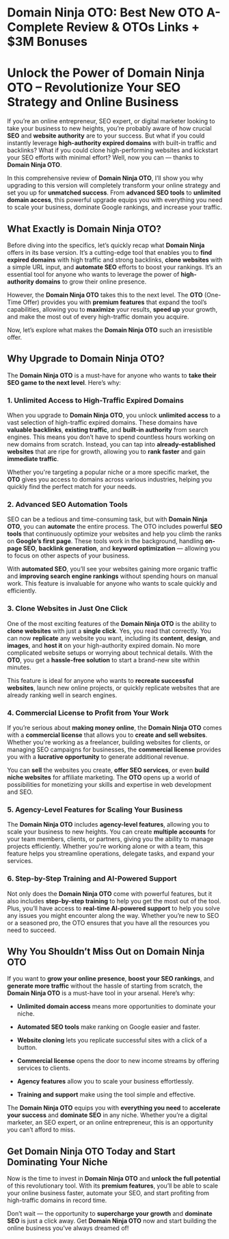 # Domain Ninja OTO: Best New OTO A-Complete Review & OTOs Links + $3M Bonuses
<h1 class="" data-start="158" data-end="250">Unlock the Power of Domain Ninja OTO – Revolutionize Your SEO Strategy and Online Business</h1>
<p class="" data-start="252" data-end="721">If you’re an online entrepreneur, SEO expert, or digital marketer looking to take your business to new heights, you’re probably aware of how crucial <strong data-start="401" data-end="408">SEO</strong> and <strong data-start="413" data-end="434">website authority</strong> are to your success. But what if you could instantly leverage <strong data-start="497" data-end="531">high-authority expired domains</strong> with built-in traffic and backlinks? What if you could clone high-performing websites and kickstart your SEO efforts with minimal effort? Well, now you can — thanks to <strong data-start="700" data-end="720">Domain Ninja OTO</strong>.</p>
<p class="" data-start="723" data-end="1104">In this comprehensive review of <strong data-start="755" data-end="775">Domain Ninja OTO</strong>, I’ll show you why upgrading to this version will completely transform your online strategy and set you up for <strong data-start="887" data-end="908">unmatched success</strong>. From <strong data-start="915" data-end="937">advanced SEO tools</strong> to <strong data-start="941" data-end="968">unlimited domain access</strong>, this powerful upgrade equips you with everything you need to scale your business, dominate Google rankings, and increase your traffic.</p>

<h2 class="" data-start="1106" data-end="1142">What Exactly is Domain Ninja OTO?</h2>
<p class="" data-start="1144" data-end="1581">Before diving into the specifics, let’s quickly recap what <strong data-start="1203" data-end="1219">Domain Ninja</strong> offers in its base version. It’s a cutting-edge tool that enables you to <strong data-start="1293" data-end="1317">find expired domains</strong> with high traffic and strong backlinks, <strong data-start="1358" data-end="1376">clone websites</strong> with a simple URL input, and <strong data-start="1406" data-end="1422">automate SEO</strong> efforts to boost your rankings. It’s an essential tool for anyone who wants to leverage the power of <strong data-start="1524" data-end="1550">high-authority domains</strong> to grow their online presence.</p>
<p class="" data-start="1583" data-end="1884">However, the <strong data-start="1596" data-end="1616">Domain Ninja OTO</strong> takes this to the next level. The <strong data-start="1651" data-end="1658">OTO</strong> (One-Time Offer) provides you with <strong data-start="1694" data-end="1714">premium features</strong> that expand the tool’s capabilities, allowing you to <strong data-start="1768" data-end="1780">maximize</strong> your results, <strong data-start="1795" data-end="1807">speed up</strong> your growth, and make the most out of every high-traffic domain you acquire.</p>
<p class="" data-start="1886" data-end="1968">Now, let’s explore what makes the <strong data-start="1920" data-end="1940">Domain Ninja OTO</strong> such an irresistible offer.</p>

<h2 class="" data-start="1970" data-end="2005">Why Upgrade to Domain Ninja OTO?</h2>
<p class="" data-start="2007" data-end="2125">The <strong data-start="2011" data-end="2031">Domain Ninja OTO</strong> is a must-have for anyone who wants to <strong data-start="2071" data-end="2112">take their SEO game to the next level</strong>. Here’s why:</p>

<h3 class="" data-start="2127" data-end="2186">1. <strong data-start="2134" data-end="2186">Unlimited Access to High-Traffic Expired Domains</strong></h3>
<p class="" data-start="2187" data-end="2664">When you upgrade to <strong data-start="2207" data-end="2227">Domain Ninja OTO</strong>, you unlock <strong data-start="2240" data-end="2260">unlimited access</strong> to a vast selection of high-traffic expired domains. These domains have <strong data-start="2333" data-end="2355">valuable backlinks</strong>, <strong data-start="2357" data-end="2377">existing traffic</strong>, and <strong data-start="2383" data-end="2405">built-in authority</strong> from search engines. This means you don’t have to spend countless hours working on new domains from scratch. Instead, you can tap into <strong data-start="2541" data-end="2573">already-established websites</strong> that are ripe for growth, allowing you to <strong data-start="2616" data-end="2631">rank faster</strong> and gain <strong data-start="2641" data-end="2662">immediate traffic</strong>.</p>
<p class="" data-start="2666" data-end="2859">Whether you're targeting a popular niche or a more specific market, the <strong data-start="2738" data-end="2745">OTO</strong> gives you access to domains across various industries, helping you quickly find the perfect match for your needs.</p>

<h3 class="" data-start="2861" data-end="2901">2. <strong data-start="2868" data-end="2901">Advanced SEO Automation Tools</strong></h3>
<p class="" data-start="2902" data-end="3333">SEO can be a tedious and time-consuming task, but with <strong data-start="2957" data-end="2977">Domain Ninja OTO</strong>, you can <strong data-start="2987" data-end="2999">automate</strong> the entire process. The OTO includes powerful <strong data-start="3046" data-end="3059">SEO tools</strong> that continuously optimize your websites and help you climb the ranks on <strong data-start="3133" data-end="3156">Google’s first page</strong>. These tools work in the background, handling <strong data-start="3203" data-end="3218">on-page SEO</strong>, <strong data-start="3220" data-end="3243">backlink generation</strong>, and <strong data-start="3249" data-end="3273">keyword optimization</strong> — allowing you to focus on other aspects of your business.</p>
<p class="" data-start="3335" data-end="3574">With <strong data-start="3340" data-end="3357">automated SEO</strong>, you’ll see your websites gaining more organic traffic and <strong data-start="3417" data-end="3453">improving search engine rankings</strong> without spending hours on manual work. This feature is invaluable for anyone who wants to scale quickly and efficiently.</p>

<h3 class="" data-start="3576" data-end="3619">3. <strong data-start="3583" data-end="3619">Clone Websites in Just One Click</strong></h3>
<p class="" data-start="3620" data-end="4103">One of the most exciting features of the <strong data-start="3661" data-end="3681">Domain Ninja OTO</strong> is the ability to <strong data-start="3700" data-end="3718">clone websites</strong> with just a <strong data-start="3731" data-end="3747">single click</strong>. Yes, you read that correctly. You can now <strong data-start="3791" data-end="3804">replicate</strong> any website you want, including its <strong data-start="3841" data-end="3852">content</strong>, <strong data-start="3854" data-end="3864">design</strong>, and <strong data-start="3870" data-end="3880">images</strong>, and <strong data-start="3886" data-end="3897">host it</strong> on your high-authority expired domain. No more complicated website setups or worrying about technical details. With the <strong data-start="4018" data-end="4025">OTO</strong>, you get a <strong data-start="4037" data-end="4061">hassle-free solution</strong> to start a brand-new site within minutes.</p>
<p class="" data-start="4105" data-end="4291">This feature is ideal for anyone who wants to <strong data-start="4151" data-end="4183">recreate successful websites</strong>, launch new online projects, or quickly replicate websites that are already ranking well in search engines.</p>

<h3 class="" data-start="4293" data-end="4347">4. <strong data-start="4300" data-end="4347">Commercial License to Profit from Your Work</strong></h3>
<p class="" data-start="4348" data-end="4725">If you’re serious about <strong data-start="4372" data-end="4395">making money online</strong>, the <strong data-start="4401" data-end="4421">Domain Ninja OTO</strong> comes with a <strong data-start="4435" data-end="4457">commercial license</strong> that allows you to <strong data-start="4477" data-end="4505">create and sell websites</strong>. Whether you're working as a freelancer, building websites for clients, or managing SEO campaigns for businesses, the <strong data-start="4624" data-end="4646">commercial license</strong> provides you with a <strong data-start="4667" data-end="4692">lucrative opportunity</strong> to generate additional revenue.</p>
<p class="" data-start="4727" data-end="4965">You can <strong data-start="4735" data-end="4743">sell</strong> the websites you create, <strong data-start="4769" data-end="4791">offer SEO services</strong>, or even <strong data-start="4801" data-end="4825">build niche websites</strong> for affiliate marketing. The <strong data-start="4855" data-end="4862">OTO</strong> opens up a world of possibilities for monetizing your skills and expertise in web development and SEO.</p>

<h3 class="" data-start="4967" data-end="5025">5. <strong data-start="4974" data-end="5025">Agency-Level Features for Scaling Your Business</strong></h3>
<p class="" data-start="5026" data-end="5408">The <strong data-start="5030" data-end="5050">Domain Ninja OTO</strong> includes <strong data-start="5060" data-end="5085">agency-level features</strong>, allowing you to scale your business to new heights. You can create <strong data-start="5154" data-end="5175">multiple accounts</strong> for your team members, clients, or partners, giving you the ability to manage projects efficiently. Whether you're working alone or with a team, this feature helps you streamline operations, delegate tasks, and expand your services.</p>

<h3 class="" data-start="5410" data-end="5465">6. <strong data-start="5417" data-end="5465">Step-by-Step Training and AI-Powered Support</strong></h3>
<p class="" data-start="5466" data-end="5861">Not only does the <strong data-start="5484" data-end="5504">Domain Ninja OTO</strong> come with powerful features, but it also includes <strong data-start="5555" data-end="5580">step-by-step training</strong> to help you get the most out of the tool. Plus, you’ll have access to <strong data-start="5651" data-end="5683">real-time AI-powered support</strong> to help you solve any issues you might encounter along the way. Whether you’re new to SEO or a seasoned pro, the OTO ensures that you have all the resources you need to succeed.</p>

<h2 class="" data-start="5863" data-end="5912">Why You Shouldn’t Miss Out on Domain Ninja OTO</h2>
<p class="" data-start="5914" data-end="6137">If you want to <strong data-start="5929" data-end="5958">grow your online presence</strong>, <strong data-start="5960" data-end="5987">boost your SEO rankings</strong>, and <strong data-start="5993" data-end="6018">generate more traffic</strong> without the hassle of starting from scratch, the <strong data-start="6068" data-end="6088">Domain Ninja OTO</strong> is a must-have tool in your arsenal. Here’s why:</p>

<ul data-start="6139" data-end="6602">
 	<li class="" data-start="6139" data-end="6217">
<p class="" data-start="6141" data-end="6217"><strong data-start="6141" data-end="6168">Unlimited domain access</strong> means more opportunities to dominate your niche.</p>
</li>
 	<li class="" data-start="6218" data-end="6285">
<p class="" data-start="6220" data-end="6285"><strong data-start="6220" data-end="6243">Automated SEO tools</strong> make ranking on Google easier and faster.</p>
</li>
 	<li class="" data-start="6286" data-end="6369">
<p class="" data-start="6288" data-end="6369"><strong data-start="6288" data-end="6307">Website cloning</strong> lets you replicate successful sites with a click of a button.</p>
</li>
 	<li class="" data-start="6370" data-end="6464">
<p class="" data-start="6372" data-end="6464"><strong data-start="6372" data-end="6394">Commercial license</strong> opens the door to new income streams by offering services to clients.</p>
</li>
 	<li class="" data-start="6465" data-end="6533">
<p class="" data-start="6467" data-end="6533"><strong data-start="6467" data-end="6486">Agency features</strong> allow you to scale your business effortlessly.</p>
</li>
 	<li class="" data-start="6534" data-end="6602">
<p class="" data-start="6536" data-end="6602"><strong data-start="6536" data-end="6560">Training and support</strong> make using the tool simple and effective.</p>
</li>
</ul>
<p class="" data-start="6604" data-end="6860">The <strong data-start="6608" data-end="6628">Domain Ninja OTO</strong> equips you with <strong data-start="6645" data-end="6668">everything you need</strong> to <strong data-start="6672" data-end="6699">accelerate your success</strong> and <strong data-start="6704" data-end="6720">dominate SEO</strong> in any niche. Whether you’re a digital marketer, an SEO expert, or an online entrepreneur, this is an opportunity you can’t afford to miss.</p>

<h2 class="" data-start="6862" data-end="6923">Get Domain Ninja OTO Today and Start Dominating Your Niche</h2>
<p class="" data-start="6925" data-end="7201">Now is the time to invest in <strong data-start="6954" data-end="6974">Domain Ninja OTO</strong> and <strong data-start="6979" data-end="7008">unlock the full potential</strong> of this revolutionary tool. With its <strong data-start="7046" data-end="7066">premium features</strong>, you’ll be able to scale your online business faster, automate your SEO, and start profiting from high-traffic domains in record time.</p>
<p class="" data-start="7203" data-end="7399">Don’t wait — the opportunity to <strong data-start="7235" data-end="7262">supercharge your growth</strong> and <strong data-start="7267" data-end="7283">dominate SEO</strong> is just a click away. Get <strong data-start="7310" data-end="7330">Domain Ninja OTO</strong> now and start building the online business you’ve always dreamed of!</p>
